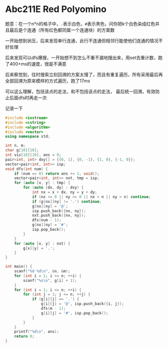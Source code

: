 # Abc211E Red Polyomino


题意：在一个n*n的格子中，`.`表示白色，`#`表示黑色，问你把k个白色染成红色并且最后是个连通（所有红色都同属一个连通块）的方案数

一开始想到状压，后来发现单行连通，此行不连通但相邻行能使他们连通的情况不好处理

后来发现可以dfs爆搜，一开始想不到怎么不重不漏地搜出来，用set去重计数，跑了400+ms的速度，很是不满意

后来察觉到，往时搜索立刻回溯的方案太慢了，而且有重复遍历，所有采用最后再全部回溯为原来模样的方式遍历，跑了17ms

可以这么理解，包括该点的走法，和不包括该点的走法， 最后统一回溯，有效防止后面dfs时再走一次

记录一下

```cpp
#include <iostream>
#include <cstring>
#include <algorithm>
#include <vector>
using namespace std;

int n, m;
char g[10][10];
int vis[10][10], ans = 0;
pair<int, int> dxy[] = {{0, 1}, {0, -1}, {1, 0}, {-1, 0}};
vector<pair<int, int>> isp;
void dfs(int num) {
    if (num == 0) return ans += 1, void();
    vector<pair<int, int>> nxt, tmp = isp;
    for (auto [x, y] : tmp) {
        for (auto [dx, dy] : dxy) {
            int nx = x + dx, ny = y + dy;
            if (nx <= 0 || ny <= 0 || nx > n || ny > n) continue;
            if (g[nx][ny] != '.') continue;
            g[nx][ny] = '@';
            isp.push_back({nx, ny});
            nxt.push_back({nx, ny});
            dfs(num - 1);
            g[nx][ny] = '#';
            isp.pop_back();
        }
    }
    for (auto [x, y] : nxt) {
        g[x][y] = '.';
    }
}

int main() {
    scanf("%d %d\n", &n, &m);
    for (int i = 1; i <= n; ++i) {
        scanf("%s\n", g[i] + 1);
    }
    for (int i = 1; i <= n; ++i) {
        for (int j = 1; j <= n; ++j) {
            if (g[i][j] == '.') {
                g[i][j] = '@', isp.push_back({i, j});
                dfs(m - 1);
                g[i][j] = '#', isp.pop_back();
            }
        }
    }
    printf("%d\n", ans);
    return 0;
}
```



